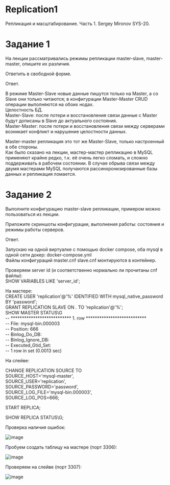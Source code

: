 # Replication1
Репликация и масштабирование. Часть 1. Sergey Mironov SYS-20.

# Задание 1  
На лекции рассматривались режимы репликации master-slave, master-master, опишите их различия.  

Ответить в свободной форме.  

Ответ.

В режиме Master-Slave новые данные пишутся только на Master, а со Slave они только читаются; в конфигурации Master-Master CRUD операции выполняются на обоих нодах.  
Целостность БД.   
Master-Slave: после потери и восстановления связи данные с Master будут дописаны в Slave до актуального состояния.   
Master-Master: после потери и восстановления связи между серверами возникает конфликт и нарушение целостности данных.  

Master-master репликация это тот же Master-Slave, только настроенный в обе стороны.  
Как было сказано на лекции, мастер-мастер репликацию в MySQL применяют крайне редко, т.к. её очень легко сломать, и сложно поддерживать в рабочем состоянии. В случае обрыва связи между двумя мастерами MySQL получаются рассинхронизированные базы данных и репликация ломается.  

# Задание 2  
Выполните конфигурацию master-slave репликации, примером можно пользоваться из лекции.  

Приложите скриншоты конфигурации, выполнения работы: состояния и режимы работы серверов.  

Ответ.  

Запускаю на одной виртуалке с помощью docker compose, оба mysql в одной сети докер: docker-compose.yml  
Файлы конфигураций master.cnf slave.cnf монтируются в контейнер.  

Проверяем server id (и соответственно нормально ли прочитаны cnf файлы):  
SHOW VARIABLES LIKE 'server_id';  

На мастере:  
CREATE USER 'replication'@'%' IDENTIFIED WITH mysql_native_password BY 'password';  
GRANT REPLICATION SLAVE ON *.* TO 'replication'@'%';  
SHOW MASTER STATUS\G  
-- *************************** 1. row ***************************  
--              File: mysql-bin.000003  
--          Position: 666  
--      Binlog_Do_DB:   
--  Binlog_Ignore_DB:   
-- Executed_Gtid_Set:   
-- 1 row in set (0.0013 sec)  

На слейве:  

CHANGE REPLICATION SOURCE TO  
SOURCE_HOST='mysql-master',  
SOURCE_USER='replication',  
SOURCE_PASSWORD='password',  
SOURCE_LOG_FILE='mysql-bin.000003',  
SOURCE_LOG_POS=666;  

START REPLICA;  

SHOW REPLICA STATUS\G;  

Проверка наличия ошибок:

![image](https://github.com/SergeyM90/Replication1/assets/84016375/ab40bae4-6e30-4b84-b4eb-6bb13b50cafa)

Пробуем создать таблицу на мастере (порт 3306):  

![image](https://github.com/SergeyM90/Replication1/assets/84016375/4face383-b953-484b-a585-1435e88e0c87)

Проверяем на слейве (порт 3307):  

![image](https://github.com/SergeyM90/Replication1/assets/84016375/18f5546d-7ca9-4883-b9c5-5db0350a436f)






